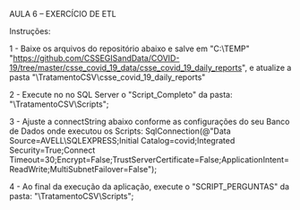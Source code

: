 AULA 6 – EXERCÍCIO DE ETL

Instruções:

1 - Baixe os arquivos do repositório abaixo e salve em "C:\TEMP"
"https://github.com/CSSEGISandData/COVID-19/tree/master/csse_covid_19_data/csse_covid_19_daily_reports", e atualize a pasta "\TratamentoCSV\csse_covid_19_daily_reports"

2 - Execute no no SQL Server o "Script_Completo" da pasta: "\TratamentoCSV\Scripts";

3 - Ajuste a connectString abaixo conforme as configurações do seu Banco de Dados onde executou os Scripts:
SqlConnection(@"Data Source=AVELL\SQLEXPRESS;Initial Catalog=covid;Integrated Security=True;Connect Timeout=30;Encrypt=False;TrustServerCertificate=False;ApplicationIntent=ReadWrite;MultiSubnetFailover=False");

4 - Ao final da execução da aplicação, execute o "SCRIPT_PERGUNTAS" da pasta: "\TratamentoCSV\Scripts";
